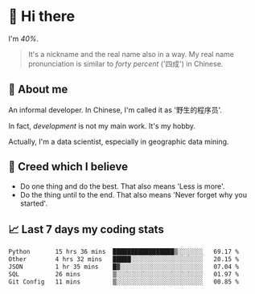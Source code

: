 # 👋 Hi there

I'm *40%*.

> It's a nickname and the real name also in a way.
> My real name pronunciation is similar to *forty percent* ('四成') in Chinese.

## :speech_balloon: About me

An informal developer. In Chinese, I'm called it as '野生的程序员'.

In fact, _development_ is not my main work. It's my hobby.

Actually, I'm a data scientist, especially in geographic data mining.

## :see_no_evil: Creed which I believe

- Do one thing and do the best. That also means 'Less is more'.
- Do the thing until to the end. That also means 'Never forget why you started'.

## :chart_with_upwards_trend: Last 7 days my coding stats

<!--START_SECTION:waka-->

```txt
Python       15 hrs 36 mins  █████████████████▒░░░░░░░   69.17 %
Other        4 hrs 32 mins   █████░░░░░░░░░░░░░░░░░░░░   20.15 %
JSON         1 hr 35 mins    █▓░░░░░░░░░░░░░░░░░░░░░░░   07.04 %
SQL          26 mins         ▒░░░░░░░░░░░░░░░░░░░░░░░░   01.97 %
Git Config   11 mins         ▒░░░░░░░░░░░░░░░░░░░░░░░░   00.85 %
```

<!--END_SECTION:waka-->
